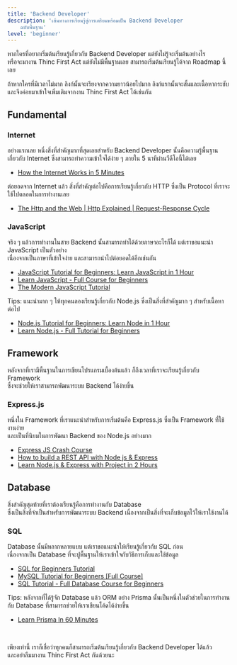 ```yaml
---
title: 'Backend Developer'
description: 'เส้นทางการเรียนรู้สู่การเตรียมพร้อมเป็น Backend Developer
    ฉบับพื้นฐาน'
level: 'beginner'
---
```


หากใครที่อยากเริ่มต้นเรียนรู้เกี่ยวกับ Backend Developer แต่ยังไม่รู้จะเริ่มต้นอย่างไร<br />หรือจะมางาน Thinc First Act แต่ยังไม่มีพื้นฐานเลย สามารถเริ่มต้นเรียนรู้ได้จาก Roadmap นี้เลย

ถ้าหากใครที่มีเวลาไม่มาก ลิงก์นั้นจะเรียงจากความยาวน้อยไปมาก ลิงก์แรกนั้นจะสั้นและเนื้อหากระชับ<br />และจึงค่อยมาเข้าใจเพิ่มเติมจากงาน Thinc First Act ได้เช่นกัน

## Fundamental

### Internet

อย่างแรกเลย หนึ่งสิ่งที่สำคัญมากที่สุดเลยสำหรับ Backend Developer นั้นคือความรู้พื้นฐาน<br />เกี่ยวกับ Internet ซึ่งสามารถทำความเข้าใจได้ง่าย ๆ ภายใน 5 นาทีผ่านวีดีโอนี้ได้เลย

-   [How the Internet Works in 5 Minutes](https://www.youtube.com/watch?v=7_LPdttKXPc)

ต่อยอดจาก Internet แล้ว สิ่งที่สำคัญต่อไปคือการเรียนรู้เกี่ยวกับ HTTP ซึ่งเป็น Protocol ที่เราจะใช้ไปตลอดในการทำงานเลย

-   [The Http and the Web | Http Explained | Request-Response Cycle](https://www.youtube.com/watch?v=eesqK59rhGA)

### JavaScript

จริง ๆ แล้วการทำงานในสาย Backend นั้นสามารถทำได้ด้วยภาษาอะไรก็ได้ แต่เราขอแนะนำ JavaScript เป็นตัวอย่าง<br />เนื่องจากเป็นภาษาที่เข้าใจง่าย และสามารถนำไปต่อยอดได้อีกเช่นกัน

-   [JavaScript Tutorial for Beginners: Learn JavaScript in 1 Hour](https://www.youtube.com/watch?v=W6NZfCO5SIk)
-   [Learn JavaScript - Full Course for Beginners](https://www.youtube.com/watch?v=PkZNo7MFNFg)
-   [The Modern JavaScript Tutorial](https://javascript.info/)

Tips: แนะนำมาก ๆ ให้ทุกคนลองเรียนรู้เกี่ยวกับ Node.js ซึ่งเป็นสิ่งที่สำคัญมาก ๆ สำหรับเนื้อหาต่อไป

-   [Node.js Tutorial for Beginners: Learn Node in 1 Hour](https://www.youtube.com/watch?v=TlB_eWDSMt4)
-   [Learn Node.js - Full Tutorial for Beginners](https://www.youtube.com/watch?v=RLtyhwFtXQA)

## Framework

หลังจากที่เรามีพื้นฐานในการเขียนโปรแกรมเบื้องต้นแล้ว ก็ถึงเวลาที่เราจะเรียนรู้เกี่ยวกับ Framework<br />ซึ่งจะช่วยให้เราสามารถพัฒนาระบบ Backend ได้ง่ายขึ้น

### Express.js

หนึ่งใน Framework ที่เราแนะนำสำหรับการเริ่มต้นคือ Express.js ซึ่งเป็น Framework ที่ใช้งานง่าย<br />และเป็นที่นิยมในการพัฒนา Backend ของ Node.js อย่างมาก

-   [Express JS Crash Course](https://www.youtube.com/watch?v=L72fhGm1tfE)
-   [How to build a REST API with Node js & Express](https://www.youtube.com/watch?v=pKd0Rpw7O48)
-   [Learn Node.js & Express with Project in 2 Hours](https://www.youtube.com/watch?v=H9M02of22z4)

## Database

สิ่งสำคัญสุดท้ายที่เราต้องเรียนรู้คือการทำงานกับ Database<br />ซึ่งเป็นสิ่งที่จำเป็นสำหรับการพัฒนาระบบ Backend เนื่องจากเป็นสิ่งที่จะเก็บข้อมูลไว้ให้เราใช้งานได้

### SQL

Database นั้นมีหลากหลายแบบ แต่เราขอแนะนำให้เรียนรู้เกี่ยวกับ SQL ก่อน<br />เนื่องจากเป็น Database ที่จะปูพื้นฐานให้เราเข้าใจกับวิธีการเก็บและใช้ข้อมูล

-   [SQL for Beginners Tutorial](https://www.youtube.com/watch?v=h0nxCDiD-zg)
-   [MySQL Tutorial for Beginners [Full Course]](https://www.youtube.com/watch?v=7S_tz1z_5bA)
-   [SQL Tutorial - Full Database Course for Beginners](https://www.youtube.com/watch?v=HXV3zeQKqGY)

Tips: หลังจากที่ได้รู้จัก Database แล้ว ORM อย่าง Prisma นั้นเป็นหนึ่งในตัวช่วยในการทำงานกับ Database ที่สามารถช่วยให้เราเขียนโค้ดได้ง่ายขึ้น

-   [Learn Prisma In 60 Minutes](https://www.youtube.com/watch?v=RebA5J-rlwg)

<br />

เพียงเท่านี้ เราก็เชื่อว่าทุกคนก็สามารถเริ่มต้นเรียนรู้เกี่ยวกับ Backend Developer ได้แล้ว<br />และอย่าลืมมางาน Thinc First Act กันด้วยนะ
